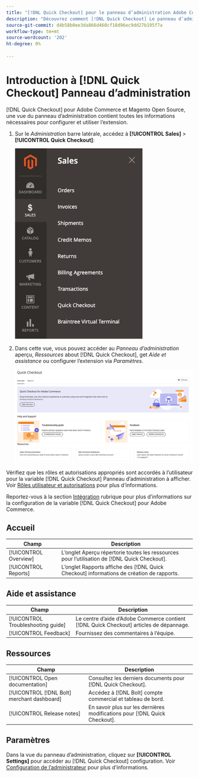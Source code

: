 ```yaml
---
title: "[!DNL Quick Checkout] pour le panneau d’administration Adobe Commerce"
description: "Découvrez comment [!DNL Quick Checkout] Le panneau d’administration peut vous aider à intégrer, configurer et visualiser l’extension."
source-git-commit: d4b58b0ee3da866d460cf18d96ec9dd27b195f7a
workflow-type: tm+mt
source-wordcount: '202'
ht-degree: 0%

---
```



# Introduction à [!DNL Quick Checkout] Panneau d’administration

[!DNL Quick Checkout] pour Adobe Commerce et Magento Open Source, une vue du panneau d’administration contient toutes les informations nécessaires pour configurer et utiliser l’extension.

1. Sur le _Administration_ barre latérale, accédez à **[!UICONTROL Sales]** > **[!UICONTROL Quick Checkout]**:

   ![Menu Passage en caisse rapide](assets/sales-quickcheckout.png)

1. Dans cette vue, vous pouvez accéder au _Panneau d’administration_ aperçu, _Ressources_ about [!DNL Quick Checkout], get _Aide et assistance_ ou configurer l’extension via _Paramètres_.

   ![Menu Passage en caisse rapide](assets/admin-panel-view.png)

Vérifiez que les rôles et autorisations appropriés sont accordés à l’utilisateur pour la variable [!DNL Quick Checkout] Panneau d’administration à afficher. Voir [Rôles utilisateur et autorisations](../quick-checkout/user-roles-setup.md) pour plus d’informations.

Reportez-vous à la section [Intégration](../quick-checkout/onboarding.md) rubrique pour plus d’informations sur la configuration de la variable [!DNL Quick Checkout] pour Adobe Commerce.

## Accueil

| Champ | Description |
|---|---|
| [!UICONTROL Overview] | L’onglet Aperçu répertorie toutes les ressources pour l’utilisation de [!DNL Quick Checkout]. |
| [!UICONTROL Reports] | L’onglet Rapports affiche des [!DNL Quick Checkout] informations de création de rapports. |

## Aide et assistance

| Champ | Description |
|---|---|
| [!UICONTROL Troubleshooting guide] | Le centre d’aide d’Adobe Commerce contient [!DNL Quick Checkout] articles de dépannage. |
| [!UICONTROL Feedback] | Fournissez des commentaires à l’équipe. |

## Ressources

| Champ | Description |
|---|---|
| [!UICONTROL Open documentation] | Consultez les derniers documents pour [!DNL Quick Checkout]. |
| [!UICONTROL [!DNL Bolt] merchant dashboard] | Accédez à [!DNL Bolt] compte commercial et tableau de bord. |
| [!UICONTROL Release notes] | En savoir plus sur les dernières modifications pour [!DNL Quick Checkout]. |

## Paramètres

Dans la vue du panneau d’administration, cliquez sur **[!UICONTROL Settings]** pour accéder au [!DNL Quick Checkout] configuration. Voir [Configuration de l’administrateur](onboarding.md#complete-admin-configuration) pour plus d’informations.